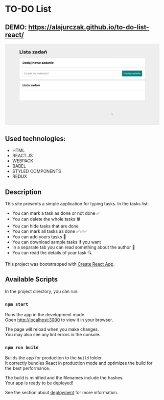 # TO-DO List

## DEMO: https://alajurczak.github.io/to-do-list-react/

![Page animation](https://github.com/alajurczak/to-do-list/blob/main/images/TO-DO%20list.gif?raw=true)

## Used technologies:
- HTML
- REACT.JS
- WEBPACK
- BABEL
- STYLED COMPONENTS
- REDUX

## Description
This site presents a simple application for typing tasks.
In the tasks list:

- You can mark a task as done or not done ✅
- You can delete the whole tasks 🗑️
- You can hide tasks that are done 
- You can mark all tasks as done ✅✅✅
- You can add yours tasks 📝
- You can download sample tasks if you want
- In a separate tab you can read something about the author 🙌
- You can read the details of your task 🔍


This project was bootstrapped with [Create React App](https://github.com/facebook/create-react-app).

## Available Scripts

In the project directory, you can run:

### `npm start`

Runs the app in the development mode.\
Open [http://localhost:3000](http://localhost:3000) to view it in your browser.

The page will reload when you make changes.\
You may also see any lint errors in the console.

### `npm run build`

Builds the app for production to the `build` folder.\
It correctly bundles React in production mode and optimizes the build for the best performance.

The build is minified and the filenames include the hashes.\
Your app is ready to be deployed!

See the section about [deployment](https://facebook.github.io/create-react-app/docs/deployment) for more information.


